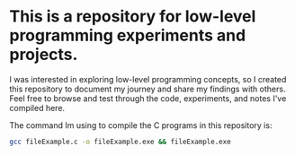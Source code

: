 # This is a repository for low-level programming experiments and projects.

I was interested in exploring low-level programming concepts, so I created this repository to document my journey and share my findings with others.
Feel free to browse and test through the code, experiments, and notes I've compiled here.

The command Im using to compile the C programs in this repository is:
```bash
gcc fileExample.c -o fileExample.exe && fileExample.exe
```